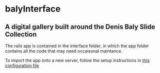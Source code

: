 # balyInterface

## A digital gallery built around the Denis Baly Slide Collection

The rails app is contained in the interface folder, in which the app folder contains all the code that may need occaisonal maintance.

To import the app onto a new server, follow the setup instructions in [this configuration file](configuration.md)
